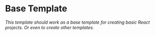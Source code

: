 # Base Template

*This template should work as a base template for creating basic React projects. Or even to create other templates.*

